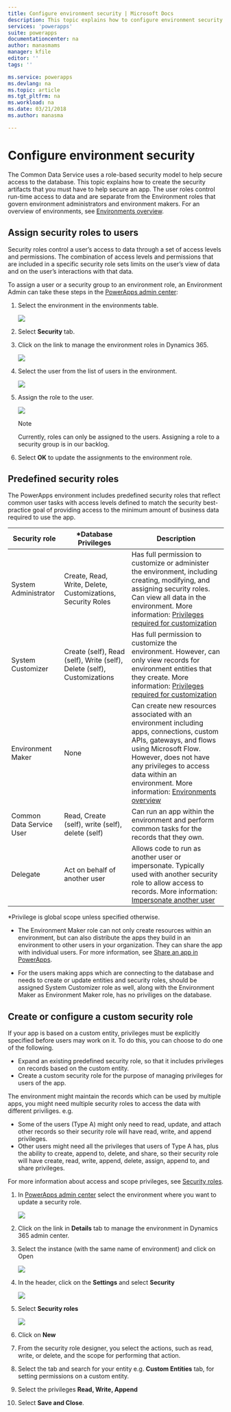 ```yaml
---
title: Configure environment security | Microsoft Docs
description: This topic explains how to configure environment security.
services: 'powerapps'
suite: powerapps
documentationcenter: na
author: manasmams
manager: kfile
editor: ''
tags: ''

ms.service: powerapps
ms.devlang: na
ms.topic: article
ms.tgt_pltfrm: na
ms.workload: na
ms.date: 03/21/2018
ms.author: manasma

---
```

# Configure environment security
The Common Data Service uses a role-based security model to help secure access to the database. This topic explains how to create the security artifacts that you must have to help secure an app. The user roles control run-time access to data and are separate from the Environment roles that govern environment administrators and environment makers. For an overview of environments, see [Environments overview](environments-overview.md).

## Assign security roles to users
Security roles control a user’s access to data through a set of access levels and permissions. The combination of access levels and permissions that are included in a specific security role sets limits on the user’s view of data and on the user’s interactions with that data.

To assign a user or a security group to an environment role, an Environment Admin can take these steps in the [PowerApps admin center][1]:

1. Select the environment in the environments table.

    ![](./media/environment-admin/environment-list-new.png)

2. Select **Security** tab.

3. Click on the link to manage the environment roles in Dynamics 365.

    ![](./media/environment-admin/Security-Link-D365.png)

4. Select the user from the list of users in the environment.

    ![](./media/environment-admin/D365-Select-User.png)

5. Assign the role to the user.

    ![](./media/environment-admin/D365-Assign-Role.png)

    > [!NOTE]
    > Currently, roles can only be assigned to the users. Assigning a role to a security group is in our backlog.

6. Select **OK** to update the assignments to the environment role.


## Predefined security roles
The PowerApps environment includes predefined security roles that reflect common user tasks with access levels defined to match the security best-practice goal of providing access to the minimum amount of business data required to use the app.

|Security role  |*Database Privileges  |Description |
|---------|---------|---------|
|System Administrator     |  Create, Read, Write, Delete, Customizations, Security Roles       | Has full permission to customize or administer the environment, including creating, modifying, and assigning security roles. Can view all data in the environment. More information: [Privileges required for customization](https://docs.microsoft.com/dynamics365/customer-engagement/customize/privileges-required-customization)        |
|System Customizer     | Create (self), Read (self), Write (self), Delete (self), Customizations         | Has full permission to customize the environment. However, can only view records for environment entities that they create. More information: [Privileges required for customization](https://docs.microsoft.com/dynamics365/customer-engagement/customize/privileges-required-customization)        |
|Environment Maker     |  None       | Can create new resources associated with an environment including apps, connections, custom APIs, gateways, and flows using Microsoft Flow. However, does not have any privileges to access data within an environment. More information: [Environments overview](https://powerapps.microsoft.com/blog/powerapps-environments/)        |
|Common Data Service User     |  Read, Create (self), write (self), delete (self)       | Can run an app within the environment and perform common tasks for the records that they own.        |
|Delegate     | Act on behalf of another user        | Allows code to run as another user or impersonate.  Typically used with another security role to allow access to records. More information: [Impersonate another user](https://docs.microsoft.com/dynamics365/customer-engagement/developer/org-service/impersonate-another-user)        |

*Privilege is global scope unless specified otherwise.

- The Environment Maker role can not only create resources within an environment, but can also distribute the apps they build in an environment to other users in your organization. They can share the app with individual users. For more information, see [Share an app in PowerApps](../maker/canvas-apps/share-app.md).

- For the users making apps which are connecting to the database and needs to create or update entities and security roles, should be assigned System Customizer role as well, along with the Environment Maker as Environment Maker role, has no priviliges on the database.


## Create or configure a custom security role
If your app is based on a custom entity, privileges must be explicitly specified before users may work on it. To do this, you can choose to do one of the following.
- Expand an existing predefined security role, so that it includes privileges on records based on the custom entity.
- Create a custom security role for the purpose of managing privileges for users of the app.

The environment might maintain the records which can be used by multiple apps, you might need multiple security roles to access the data with different priviliges. e.g.
- Some of the users (Type A) might only need to read, update, and attach other records so their security role will have read, write, and append privileges.
- Other users might need all the privileges that users of Type A has, plus the ability to create, append to, delete, and share, so their security role will have create, read, write, append, delete, assign, append to, and share privileges.

For more information about access and scope privileges, see [Security roles](https://docs.microsoft.com/dynamics365/customer-engagement/admin/security-roles-privileges#security-roles).

1. In [PowerApps admin center][1] select the environment where you want to update a security role.

    ![](./media/environment-admin/choose-environment-updated.png)

2. Click on the link in **Details** tab to manage the environment in Dynamics 365 admin center.

3. Select the instance (with the same name of environment) and click on Open

    ![](./media/database-security/glados-instance-list.png)

4. In the header, click on the **Settings** and select **Security**

    ![](./media/database-security/dyn365-settings-security.png)

5. Select **Security roles**

    ![](./media/database-security/dyn365-securityroles.png)

6. Click on **New**

7. From the security role designer, you select the actions, such as read, write, or delete, and the scope for performing that action.

8. Select the tab and search for your entity e.g. **Custom Entities** tab, for setting permissions on a custom entity.

9. Select the privileges **Read, Write, Append**

10. Select **Save and Close**.



<!--Reference links in article-->
[1]: https://admin.powerapps.com
